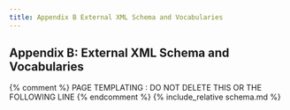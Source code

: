 ```yaml
---
title: Appendix B External XML Schema and Vocabularies
---
```

## Appendix B: External XML Schema and Vocabularies

{% comment %} PAGE TEMPLATING : DO NOT DELETE THIS OR THE FOLLOWING LINE {% endcomment %}
{% include_relative schema.md %}

